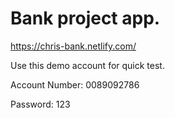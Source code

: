 # Bank project app.

https://chris-bank.netlify.com/

Use this demo account for quick test.

Account Number: 0089092786

Password: 123
